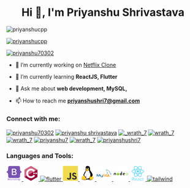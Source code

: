 <h1 align="center">Hi 👋, I'm Priyanshu Shrivastava</h1>
<p align="left"> <img src="https://komarev.com/ghpvc/?username=priyanshucpp&label=Profile%20views&color=0e75b6&style=flat" alt="priyanshucpp" /> </p>

<p align="left"> <a href="https://github.com/ryo-ma/github-profile-trophy"><img src="https://github-profile-trophy.vercel.app/?username=priyanshucpp" alt="priyanshucpp" /></a> </p>

<p align="left"> <a href="https://twitter.com/priyanshu70302" target="blank"><img src="https://img.shields.io/twitter/follow/priyanshu70302?logo=twitter&style=for-the-badge" alt="priyanshu70302" /></a> </p>

- 🔭 I’m currently working on [Netflix Clone](https://grand-capybara-d5a3c9.netlify.app/)

- 🌱 I’m currently learning **ReactJS, Flutter**

- 💬 Ask me about **web development, MySQL,**

- 📫 How to reach me **priyanshushri7@gmail.com**

<h3 align="left">Connect with me:</h3>
<p align="left">
<a href="https://twitter.com/priyanshu70302" target="blank"><img align="center" src="https://raw.githubusercontent.com/rahuldkjain/github-profile-readme-generator/master/src/images/icons/Social/twitter.svg" alt="priyanshu70302" height="30" width="40" /></a>
<a href="https://linkedin.com/in/priyanshushrivastava7" target="blank"><img align="center" src="https://raw.githubusercontent.com/rahuldkjain/github-profile-readme-generator/master/src/images/icons/Social/linked-in-alt.svg" alt="priyanshu shrivastava" height="30" width="40" /></a>
<a href="https://instagram.com/_wrath_7" target="blank"><img align="center" src="https://raw.githubusercontent.com/rahuldkjain/github-profile-readme-generator/master/src/images/icons/Social/instagram.svg" alt="_wrath_7" height="30" width="40" /></a>
<a href="https://www.codechef.com/users/wrath_7" target="blank"><img align="center" src="https://cdn.jsdelivr.net/npm/simple-icons@3.1.0/icons/codechef.svg" alt="wrath_7" height="30" width="40" /></a>
<a href="https://www.hackerrank.com/wrath_7" target="blank"><img align="center" src="https://raw.githubusercontent.com/rahuldkjain/github-profile-readme-generator/master/src/images/icons/Social/hackerrank.svg" alt="wrath_7" height="30" width="40" /></a>
<a href="https://codeforces.com/profile/priyanshu7" target="blank"><img align="center" src="https://raw.githubusercontent.com/rahuldkjain/github-profile-readme-generator/master/src/images/icons/Social/codeforces.svg" alt="priyanshu7" height="30" width="40" /></a>
<a href="https://www.leetcode.com/wrath_7" target="blank"><img align="center" src="https://raw.githubusercontent.com/rahuldkjain/github-profile-readme-generator/master/src/images/icons/Social/leet-code.svg" alt="wrath_7" height="30" width="40" /></a>
<a href="https://auth.geeksforgeeks.org/user/priyanshushri7" target="blank"><img align="center" src="https://raw.githubusercontent.com/rahuldkjain/github-profile-readme-generator/master/src/images/icons/Social/geeks-for-geeks.svg" alt="priyanshushri7" height="30" width="40" /></a>
</p>

<h3 align="left">Languages and Tools:</h3>
<p align="left"> <a href="https://getbootstrap.com" target="_blank" rel="noreferrer"> <img src="https://raw.githubusercontent.com/devicons/devicon/master/icons/bootstrap/bootstrap-plain-wordmark.svg" alt="bootstrap" width="40" height="40"/> </a> <a href="https://www.w3schools.com/cpp/" target="_blank" rel="noreferrer"> <img src="https://raw.githubusercontent.com/devicons/devicon/master/icons/cplusplus/cplusplus-original.svg" alt="cplusplus" width="40" height="40"/> </a> <a href="https://flutter.dev" target="_blank" rel="noreferrer"> <img src="https://www.vectorlogo.zone/logos/flutterio/flutterio-icon.svg" alt="flutter" width="40" height="40"/> </a> <a href="https://developer.mozilla.org/en-US/docs/Web/JavaScript" target="_blank" rel="noreferrer"> <img src="https://raw.githubusercontent.com/devicons/devicon/master/icons/javascript/javascript-original.svg" alt="javascript" width="40" height="40"/> </a> <a href="https://www.linux.org/" target="_blank" rel="noreferrer"> <img src="https://raw.githubusercontent.com/devicons/devicon/master/icons/linux/linux-original.svg" alt="linux" width="40" height="40"/> </a> <a href="https://www.mysql.com/" target="_blank" rel="noreferrer"> <img src="https://raw.githubusercontent.com/devicons/devicon/master/icons/mysql/mysql-original-wordmark.svg" alt="mysql" width="40" height="40"/> </a> <a href="https://nodejs.org" target="_blank" rel="noreferrer"> <img src="https://raw.githubusercontent.com/devicons/devicon/master/icons/nodejs/nodejs-original-wordmark.svg" alt="nodejs" width="40" height="40"/> </a> <a href="https://reactjs.org/" target="_blank" rel="noreferrer"> <img src="https://raw.githubusercontent.com/devicons/devicon/master/icons/react/react-original-wordmark.svg" alt="react" width="40" height="40"/> </a> <a href="https://tailwindcss.com/" target="_blank" rel="noreferrer"> <img src="https://www.vectorlogo.zone/logos/tailwindcss/tailwindcss-icon.svg" alt="tailwind" width="40" height="40"/> </a> </p>

